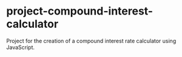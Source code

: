 # project-compound-interest-calculator
Project for the creation of a compound interest rate calculator using JavaScript.
